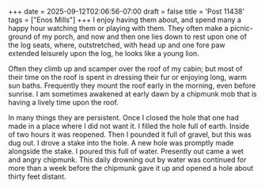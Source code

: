 +++
date = 2025-09-12T02:06:56-07:00
draft = false
title = 'Post 11438'
tags = ["Enos Mills"]
+++
I enjoy having them about, and spend many a happy hour watching them or playing with them. They often make a picnic-ground of my porch, and now and then one lies down to rest upon one of the log seats, where, outstretched, with head up and one fore paw extended leisurely upon the log, he looks like a young lion.

Often they climb up and scamper over the roof of my cabin; but most of their time on the roof is spent in dressing their fur or enjoying long, warm sun baths. Frequently they mount the roof early in the morning, even before sunrise. I am sometimes awakened at early dawn by a chipmunk mob that is having a lively time upon the roof.

In many things they are persistent. Once I closed the hole that one had made in a place where I did not want it. I filled the hole full of earth. Inside of two hours it was reopened. Then I pounded it full of gravel, but this was dug out. I drove a stake into the hole. A new hole was promptly made alongside the stake. I poured this full of water. Presently out came a wet and angry chipmunk. This daily drowning out by water was continued for more than a week before the chipmunk gave it up and opened a hole about thirty feet distant.
